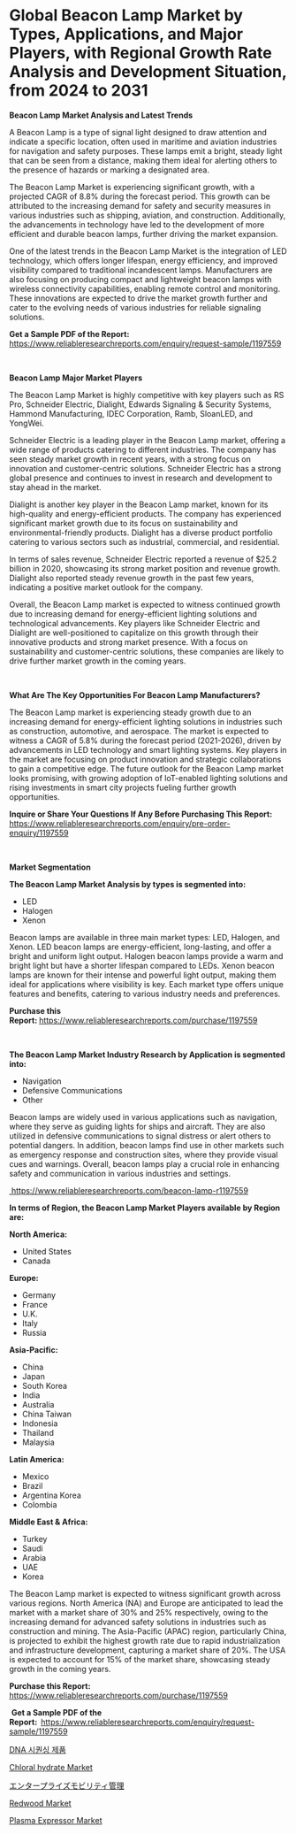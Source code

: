 <p><h1>Global Beacon Lamp Market by Types, Applications, and Major Players, with Regional Growth Rate Analysis and Development Situation, from 2024 to 2031</h1></p><p><strong>Beacon Lamp Market Analysis and Latest Trends</strong></p>
<p><p>A Beacon Lamp is a type of signal light designed to draw attention and indicate a specific location, often used in maritime and aviation industries for navigation and safety purposes. These lamps emit a bright, steady light that can be seen from a distance, making them ideal for alerting others to the presence of hazards or marking a designated area.</p><p>The Beacon Lamp Market is experiencing significant growth, with a projected CAGR of 8.8% during the forecast period. This growth can be attributed to the increasing demand for safety and security measures in various industries such as shipping, aviation, and construction. Additionally, the advancements in technology have led to the development of more efficient and durable beacon lamps, further driving the market expansion.</p><p>One of the latest trends in the Beacon Lamp Market is the integration of LED technology, which offers longer lifespan, energy efficiency, and improved visibility compared to traditional incandescent lamps. Manufacturers are also focusing on producing compact and lightweight beacon lamps with wireless connectivity capabilities, enabling remote control and monitoring. These innovations are expected to drive the market growth further and cater to the evolving needs of various industries for reliable signaling solutions.</p></p>
<p><strong>Get a Sample PDF of the Report:&nbsp;</strong> <a href="https://www.reliableresearchreports.com/enquiry/request-sample/1197559">https://www.reliableresearchreports.com/enquiry/request-sample/1197559</a></p>
<p>&nbsp;</p>
<p><strong>Beacon Lamp Major Market Players</strong></p>
<p><p>The Beacon Lamp Market is highly competitive with key players such as RS Pro, Schneider Electric, Dialight, Edwards Signaling & Security Systems, Hammond Manufacturing, IDEC Corporation, Ramb, SloanLED, and YongWei. </p><p>Schneider Electric is a leading player in the Beacon Lamp market, offering a wide range of products catering to different industries. The company has seen steady market growth in recent years, with a strong focus on innovation and customer-centric solutions. Schneider Electric has a strong global presence and continues to invest in research and development to stay ahead in the market.</p><p>Dialight is another key player in the Beacon Lamp market, known for its high-quality and energy-efficient products. The company has experienced significant market growth due to its focus on sustainability and environmental-friendly products. Dialight has a diverse product portfolio catering to various sectors such as industrial, commercial, and residential.</p><p>In terms of sales revenue, Schneider Electric reported a revenue of $25.2 billion in 2020, showcasing its strong market position and revenue growth. Dialight also reported steady revenue growth in the past few years, indicating a positive market outlook for the company.</p><p>Overall, the Beacon Lamp market is expected to witness continued growth due to increasing demand for energy-efficient lighting solutions and technological advancements. Key players like Schneider Electric and Dialight are well-positioned to capitalize on this growth through their innovative products and strong market presence. With a focus on sustainability and customer-centric solutions, these companies are likely to drive further market growth in the coming years.</p></p>
<p>&nbsp;</p>
<p><strong>What Are The Key Opportunities For Beacon Lamp Manufacturers?</strong></p>
<p><p>The Beacon Lamp market is experiencing steady growth due to an increasing demand for energy-efficient lighting solutions in industries such as construction, automotive, and aerospace. The market is expected to witness a CAGR of 5.8% during the forecast period (2021-2026), driven by advancements in LED technology and smart lighting systems. Key players in the market are focusing on product innovation and strategic collaborations to gain a competitive edge. The future outlook for the Beacon Lamp market looks promising, with growing adoption of IoT-enabled lighting solutions and rising investments in smart city projects fueling further growth opportunities.</p></p>
<p><strong>Inquire or Share Your Questions If Any Before Purchasing This Report:</strong> <a href="https://www.reliableresearchreports.com/enquiry/pre-order-enquiry/1197559">https://www.reliableresearchreports.com/enquiry/pre-order-enquiry/1197559</a></p>
<p>&nbsp;</p>
<p><strong>Market Segmentation</strong></p>
<p><strong>The Beacon Lamp Market Analysis by types is segmented into:</strong></p>
<p><ul><li>LED</li><li>Halogen</li><li>Xenon</li></ul></p>
<p><p>Beacon lamps are available in three main market types: LED, Halogen, and Xenon. LED beacon lamps are energy-efficient, long-lasting, and offer a bright and uniform light output. Halogen beacon lamps provide a warm and bright light but have a shorter lifespan compared to LEDs. Xenon beacon lamps are known for their intense and powerful light output, making them ideal for applications where visibility is key. Each market type offers unique features and benefits, catering to various industry needs and preferences.</p></p>
<p><strong>Purchase this Report:&nbsp;</strong><a href="https://www.reliableresearchreports.com/purchase/1197559">https://www.reliableresearchreports.com/purchase/1197559</a></p>
<p>&nbsp;</p>
<p><strong>The Beacon Lamp Market Industry Research by Application is segmented into:</strong></p>
<p><ul><li>Navigation</li><li>Defensive Communications</li><li>Other</li></ul></p>
<p><p>Beacon lamps are widely used in various applications such as navigation, where they serve as guiding lights for ships and aircraft. They are also utilized in defensive communications to signal distress or alert others to potential dangers. In addition, beacon lamps find use in other markets such as emergency response and construction sites, where they provide visual cues and warnings. Overall, beacon lamps play a crucial role in enhancing safety and communication in various industries and settings.</p></p>
<p><a href="https://www.reliableresearchreports.com/beacon-lamp-r1197559">&nbsp;https://www.reliableresearchreports.com/beacon-lamp-r1197559</a></p>
<p><strong>In terms of Region, the Beacon Lamp Market Players available by Region are:</strong></p>
<p>
    <p> <strong> North America: </strong>
        <ul>
            <li>United States</li>
            <li>Canada</li>
        </ul>
        </p> 
    <p> <strong> Europe: </strong>
        <ul>
            <li>Germany</li>
            <li>France</li>
            <li>U.K.</li>
            <li>Italy</li>
            <li>Russia</li>
        </ul>
        </p> 
    <p> <strong> Asia-Pacific: </strong>
        <ul>
            <li>China</li>
            <li>Japan</li>
            <li>South Korea</li>
            <li>India</li>
            <li>Australia</li>
            <li>China Taiwan</li>
            <li>Indonesia</li>
            <li>Thailand</li>
            <li>Malaysia</li>
        </ul>
        </p> 
    <p> <strong> Latin America: </strong>
        <ul>
            <li>Mexico</li>
            <li>Brazil</li>
            <li>Argentina Korea</li>
            <li>Colombia</li>
        </ul>
        </p> 
    <p> <strong> Middle East & Africa: </strong>
        <ul>
            <li>Turkey</li>
            <li>Saudi</li>
            <li>Arabia</li>
            <li>UAE</li>
            <li>Korea</li>
        </ul>
    </p>
    </p>
<p><p>The Beacon Lamp market is expected to witness significant growth across various regions. North America (NA) and Europe are anticipated to lead the market with a market share of 30% and 25% respectively, owing to the increasing demand for advanced safety solutions in industries such as construction and mining. The Asia-Pacific (APAC) region, particularly China, is projected to exhibit the highest growth rate due to rapid industrialization and infrastructure development, capturing a market share of 20%. The USA is expected to account for 15% of the market share, showcasing steady growth in the coming years.</p></p>
<p><strong>Purchase this Report: </strong><a href="https://www.reliableresearchreports.com/purchase/1197559">https://www.reliableresearchreports.com/purchase/1197559</a></p>
<p>&nbsp;<strong>Get a Sample PDF of the Report:&nbsp;&nbsp;</strong><a href="https://www.reliableresearchreports.com/enquiry/request-sample/1197559">https://www.reliableresearchreports.com/enquiry/request-sample/1197559</a></p>
<p><strong></strong></p>
<p><p><a href="https://github.com/TobyKub4685/Market-Research-Report-List-1/blob/main/766470827176.md">DNA 시퀀싱 제품</a></p><p><a href="https://issuu.com/reportprime-2/docs/chloral-hydrate-market-size-2030.pptx">Chloral hydrate Market</a></p><p><a href="https://medium.com/@skyleridges76856/%E4%BC%81%E6%A5%AD%E3%83%A2%E3%83%93%E3%83%AA%E3%83%86%E3%82%A3%E7%AE%A1%E7%90%86%E5%B8%82%E5%A0%B4%E8%AA%BF%E6%9F%BB%E3%83%AC%E3%83%9D%E3%83%BC%E3%83%88-%E3%81%9D%E3%81%AE%E6%AD%B4%E5%8F%B2%E3%81%A82031%E5%B9%B4%E3%81%BE%E3%81%A7%E3%81%AE%E4%BA%88%E6%B8%AC-bd0a1fd5c85b">エンタープライズモビリティ管理</a></p><p><a href="https://issuu.com/reportprime-2/docs/redwood-market-size-2030.pptx">Redwood Market</a></p><p><a href="https://github.com/jaidynmorantestelletmjzya/Market-Research-Report-List-2/blob/main/plasma-expressor-market.md">Plasma Expressor Market</a></p></p>
